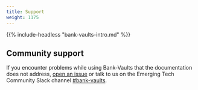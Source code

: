 ```yaml
---
title: Support
weight: 1175
---
```


{{% include-headless "bank-vaults-intro.md" %}}

## Community support

If you encounter problems while using Bank-Vaults that the documentation does not address, [open an issue](https://github.com/banzaicloud/bank-vaults/issues) or talk to us on the Emerging Tech Community Slack channel [#bank-vaults](https://emergingtechcommunity.slack.com/).
